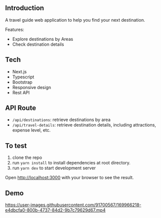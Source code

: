 ## Introduction

A travel guide web application to help you find your next destination.

Features:

- Explore destinations by Areas
- Check destination details

## Tech

- Next.js
- Typescript
- Bootstrap
- Responsive design
- Rest API

## API Route

- `/api/destinations`: retrieve destinations by area
- `/api/travel-details`: retrieve destination details, including attractions, expense level, etc.

## To test

1. clone the repo
2. run `yarn install` to install dependencies at root directory.
3. run `yarn dev` to start development server

Open [http://localhost:3000](http://localhost:3000) with your browser to see the result.

## Demo
 


https://user-images.githubusercontent.com/91700567/169966218-e4dbcfa0-800b-4737-84d2-9b7c79629d67.mp4

